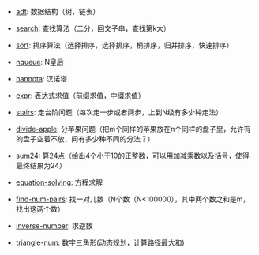 - [adt](./adt): 数据结构（树，链表）
- [search](./search): 查找算法（二分，回文子串，查找第k大）
- [sort](./sort): 排序算法（选择排序，选择排序，桶排序，归并排序，快速排序）

- [nqueue](./nqueue): N皇后
- [hannota](./hannota): 汉诺塔
- [expr](./expr): 表达式求值（前缀求值，中缀求值）
- [stairs](./stairs): 走台阶问题（每次走一步或者两步，上到N级有多少种走法）
- [divide-apple](./divide-apple): 分苹果问题（把m个同样的苹果放在n个同样的盘子里，允许有的盘子空着不放，问有多少种不同的分法？）
- [sum24](./sum24): 算24点（给出4个小于10的正整数，可以用加减乘数以及括号，使得最终结果为24）
- [equation-solving](./equation-solving): 方程求解
- [find-num-pairs](./find-num-pairs): 找一对儿数（N个数（N<100000），其中两个数之和是m，找出这两个数）
- [inverse-number](./inverse-number): 求逆数
- [triangle-num](./triangle-num): 数字三角形(动态规划，计算路径最大和)